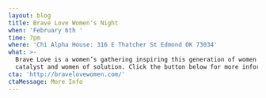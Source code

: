 ```yaml
---
layout: blog
title: Brave Love Women's Night
when: 'February 6th '
time: 7pm
where: 'Chi Alpha House: 316 E Thatcher St Edmond OK 73034'
what: >-
  Brave Love is a women’s gathering inspiring this generation of women to be
  catalyst and women of solution. Click the button below for more information.
cta: 'http://bravelovewomen.com/'
ctaMessage: More Info
---
```


